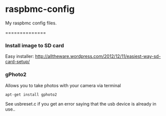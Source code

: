 raspbmc-config
==============

My raspbmc config files.

==============

### Install image to SD card

Easy installer: http://alltheware.wordpress.com/2012/12/11/easiest-way-sd-card-setup/


### gPhoto2

Allows you to take photos with your camera via terminal

```apt-get install gphoto2```

See usbreset.c if you get an error saying that the usb device is already in use..
